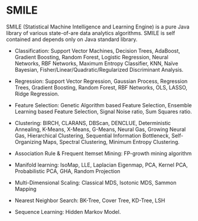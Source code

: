 SMILE
=====

SMILE (Statistical Machine Intelligence and Learning Engine) is a pure Java library of various state-of-are data analytics algorithms. SMILE is self contained and depends only on Java standard library.

* Classification:
Support Vector Machines, Decision Trees, AdaBoost, Gradient Boosting, Random Forest, Logistic Regression, Neural Networks, RBF Networks, Maximum Entropy Classifier, KNN, Naïve Bayesian, Fisher/Linear/Quadratic/Regularized Discriminant Analysis.

* Regression:
Support Vector Regression, Gaussian Process, Regression Trees, Gradient Boosting, Random Forest, RBF Networks, OLS, LASSO, Ridge Regression.

* Feature Selection:
Genetic Algorithm based Feature Selection, Ensemble Learning based Feature Selection, Signal Noise ratio, Sum Squares ratio.

* Clustering:
BIRCH, CLARANS, DBScan, DENCLUE, Deterministic Annealing, K-Means, X-Means, G-Means, Neural Gas, Growing Neural Gas, Hierarchical Clustering, Sequential Information Bottleneck, Self-Organizing Maps, Spectral Clustering, Minimum Entropy Clustering.

* Association Rule & Frequent Itemset Mining:
FP-growth mining algorithm

* Manifold learning:
IsoMap, LLE, Laplacian Eigenmap, PCA, Kernel PCA, Probabilistic PCA, GHA, Random Projection

* Multi-Dimensional Scaling:
Classical MDS, Isotonic MDS, Sammon Mapping

* Nearest Neighbor Search:
BK-Tree, Cover Tree, KD-Tree, LSH

* Sequence Learning:
Hidden Markov Model.

